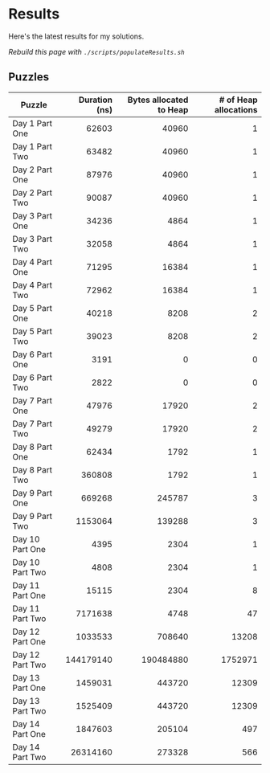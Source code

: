 # Results

Here's the latest results for my solutions.

_Rebuild this page with `./scripts/populateResults.sh`_

## Puzzles

|Puzzle|Duration (ns)|Bytes allocated to Heap|# of Heap allocations|
|-|-:|-:|-:|
|Day 1 Part One|62603|40960|1|
|Day 1 Part Two|63482|40960|1|
|Day 2 Part One|87976|40960|1|
|Day 2 Part Two|90087|40960|1|
|Day 3 Part One|34236|4864|1|
|Day 3 Part Two|32058|4864|1|
|Day 4 Part One|71295|16384|1|
|Day 4 Part Two|72962|16384|1|
|Day 5 Part One|40218|8208|2|
|Day 5 Part Two|39023|8208|2|
|Day 6 Part One|3191|0|0|
|Day 6 Part Two|2822|0|0|
|Day 7 Part One|47976|17920|2|
|Day 7 Part Two|49279|17920|2|
|Day 8 Part One|62434|1792|1|
|Day 8 Part Two|360808|1792|1|
|Day 9 Part One|669268|245787|3|
|Day 9 Part Two|1153064|139288|3|
|Day 10 Part One|4395|2304|1|
|Day 10 Part Two|4808|2304|1|
|Day 11 Part One|15115|2304|8|
|Day 11 Part Two|7171638|4748|47|
|Day 12 Part One|1033533|708640|13208|
|Day 12 Part Two|144179140|190484880|1752971|
|Day 13 Part One|1459031|443720|12309|
|Day 13 Part Two|1525409|443720|12309|
|Day 14 Part One|1847603|205104|497|
|Day 14 Part Two|26314160|273328|566|

